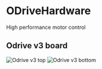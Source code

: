 # ODriveHardware
High performance motor control

## Odrive v3 board
![Odrive v3 top](https://github.com/madcowswe/Servo/blob/master/two_ax_PCB/OdriveTop.PNG)
![Odrive v3 bottom](https://github.com/madcowswe/Servo/blob/master/two_ax_PCB/OdriveBot.PNG)
